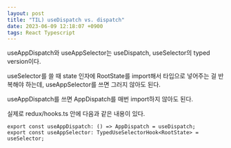 ```yaml
---
layout: post
title: "TIL) useDispatch vs. dispatch"
date: 2023-06-09 12:18:07 +0900
tags: React Typescript
---
```


useAppDispatch와 useAppSelector는 useDispatch, useSelector의 typed version이다.

useSelector를 쓸 때 state 인자에 RootState를 import해서 타입으로 넣어주는 걸 반복해야 하는데, useAppSelector를 쓰면 그러지 않아도 된다.

useAppDispatch를 쓰면 AppDispatch를 매번 import하지 않아도 된다.

실제로 redux/hooks.ts 안에 다음과 같은 내용이 있다.

```
export const useAppDispatch: () => AppDispatch = useDispatch;
export const useAppSelector: TypedUseSelectorHook<RootState> = useSelector;
```
